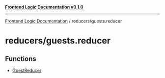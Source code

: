 [**Frontend Logic Documentation v0.1.0**](../../README.md)

***

[Frontend Logic Documentation](../../modules.md) / reducers/guests.reducer

# reducers/guests.reducer

## Functions

- [GuestReducer](functions/GuestReducer.md)
